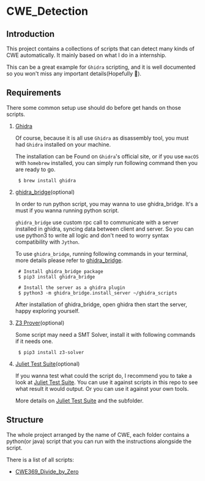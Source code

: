 # CWE_Detection

## Introduction

This project contains a collections of scripts that can detect many kinds of CWE automatically. It mainly based on what I do in a internship.

This can be a great example for `Ghidra` scripting, and it is well documented so you won't miss any important details(Hopefully 🤔).

## Requirements

There some common setup use should do before get hands on those scripts.

1. [Ghidra](https://ghidra-sre.org)

   Of course, because it is all use `Ghidra` as disassembly tool, you must had `Ghidra` installed on your machine.

   The installation can be Found on `Ghidra`'s official site, or if you use `macOS` with `homebrew` installed, you can simply run following command then you are ready to go.

   ```shell
    $ brew install ghidra
   ```

2. [ghidra_bridge](https://github.com/justfoxing/ghidra_bridge)(optional)

   In order to run python script, you may wanna to use ghidra_bridge. It's a must if you wanna running python script.

   `ghidra_bridge` use custom rpc call to communicate with a server installed in ghidra, syncing data between client and server. So you can use python3 to write all logic and don't need to worry syntax compatibility with `Jython`.

   To use `ghidra_bridge`, running following commands in your terminal, more details please refer to [ghidra_bridge](https://github.com/justfoxing/ghidra_bridge).

   ```shell
    # Install ghidra_bridge package
    $ pip3 install ghidra_bridge

    # Install the server as a ghidra plugin
    $ python3 -m ghidra_bridge.install_server ~/ghidra_scripts
   ```

   After installation of ghidra_bridge, open ghidra then start the server, happy exploring yourself.

3. [Z3 Prover](https://github.com/Z3Prover/z3)(optional)

   Some script may need a SMT Solver, install it with following commands if it needs one.

   ```shell
    $ pip3 install z3-solver
   ```

4. [Juliet Test Suite](https://samate.nist.gov/SRD/testsuite.php)(optional)

   If you wanna test what could the script do, I recommend you to take a look at [Juliet Test Suite](https://samate.nist.gov/SRD/testsuite.php).
   You can use it against scripts in this repo to see what result it would output. Or you can use it against your own tools.

   More details on [Juliet Test Suite](https://samate.nist.gov/SRD/testsuite.php) and the subfolder.

## Structure

The whole project arranged by the name of CWE, each folder contains a python(or java) script that you can run with the instructions alongside the script.

There is a list of all scripts:

- [CWE369_Divide_by_Zero](CWE369_Divide_by_Zero)
